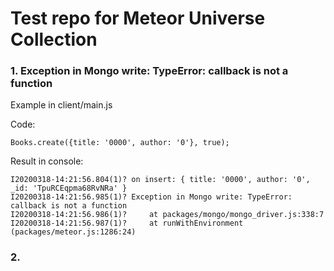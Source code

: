 # Test repo for Meteor Universe Collection

### 1. Exception in Mongo write: TypeError: callback is not a function

Example in client/main.js

Code:
```
Books.create({title: '0000', author: '0'}, true);
```

Result in console:
```
I20200318-14:21:56.804(1)? on insert: { title: '0000', author: '0', _id: 'TpuRCEqpma68RvNRa' }
I20200318-14:21:56.985(1)? Exception in Mongo write: TypeError: callback is not a function
I20200318-14:21:56.986(1)?     at packages/mongo/mongo_driver.js:338:7
I20200318-14:21:56.987(1)?     at runWithEnvironment (packages/meteor.js:1286:24)
```

### 2. 